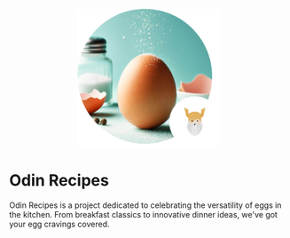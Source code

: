 <p align="center">
  <img src="./src/images/logo.png" alt="Logo of Odin-Recipe Project" height="250">

  <h1>Odin Recipes</h1>
<p>

Odin Recipes is a project dedicated to celebrating the versatility of eggs in the kitchen. From breakfast classics to innovative dinner ideas, we've got your egg cravings covered.
